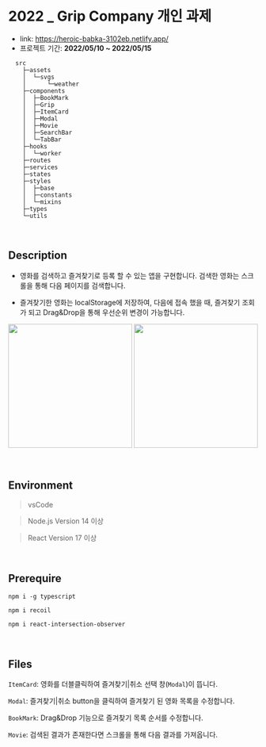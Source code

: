 # 2022 _ Grip Company 개인 과제

+ link: https://heroic-babka-3102eb.netlify.app/
+ 프로젝트 기간: **2022/05/10 ~ 2022/05/15**

```
  src
    ├─assets
    │  └─svgs
    │      └─weather
    ├─components
    │  ├─BookMark
    │  ├─Grip
    │  ├─ItemCard
    │  ├─Modal
    │  ├─Movie
    │  ├─SearchBar
    │  └─TabBar
    ├─hooks
    │  └─worker
    ├─routes
    ├─services
    ├─states
    ├─styles
    │  ├─base
    │  ├─constants
    │  └─mixins
    ├─types
    └─utils
```

<br/>

## Description

+ 영화를 검색하고 즐겨찾기로 등록 할 수 있는 앱을 구현합니다.
검색한 영화는 스크롤을 통해 다음 페이지를 검색합니다.

+ 즐겨찾기한 영화는 localStorage에 저장하여, 다음에 접속 했을 때, 즐겨찾기 조회가 되고 Drag&Drop을 통해 우선순위 변경이 가능합니다.

<img width="250" src="https://user-images.githubusercontent.com/57490711/168457492-eafe7cc1-ec4e-4be2-8b13-ed19c8695c54.PNG"> <img width="250" src="https://user-images.githubusercontent.com/57490711/168457496-d09d0725-fb71-4c9c-b3dd-81a72344c48a.PNG">

<br/>

## Environment

> vsCode

> Node.js Version 14 이상

> React Version 17 이상

<br/>

## Prerequire

`npm i -g typescript `

`npm i recoil`

`npm i react-intersection-observer`

<br/>

## Files

`ItemCard`: 영화를 더블클릭하여 즐겨찾기|취소 선택 창(`Modal`)이 뜹니다.

`Modal`: 즐겨찾기|취소 button을 클릭하여 즐겨찾기 된 영화 목록을 수정합니다.

`BookMark`: Drag&Drop 기능으로 즐겨찾기 목록 순서를 수정합니다.

`Movie`: 검색된 결과가 존재한다면 스크롤을 통해 다음 결과를 가져옵니다.

